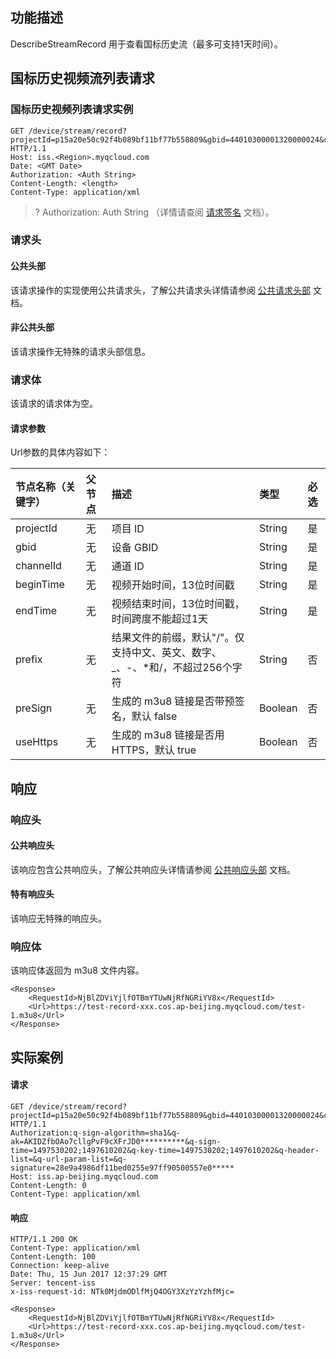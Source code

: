 ## 功能描述
DescribeStreamRecord  用于查看国标历史流（最多可支持1天时间）。

## 国标历史视频流列表请求

### 国标历史视频列表请求实例

```shell
GET /device/stream/record?projectId=p15a20e50c92f4b089bf11bf77b558809&gbid=44010300001320000024&channelId=34020000001310000001&beginTime=1609257600000&endTime=1609343999000 HTTP/1.1
Host: iss.<Region>.myqcloud.com
Date: <GMT Date>
Authorization: <Auth String>
Content-Length: <length>
Content-Type: application/xml

```

>? Authorization: Auth String （详情请查阅 [请求签名](https://cloud.tencent.com/document/product/436/7778) 文档）。
>


### 请求头

#### 公共头部
该请求操作的实现使用公共请求头，了解公共请求头详情请参阅 [公共请求头部](https://cloud.tencent.com/document/product/460/42865) 文档。

#### 非公共头部
该请求操作无特殊的请求头部信息。

### 请求体
该请求的请求体为空。

#### 请求参数
Url参数的具体内容如下：

|节点名称（关键字）|父节点     |描述                      | 类型 | 必选  |
|:---            |:--        |:--                      | :-- | :--  |
| projectId      | 无        | 项目 ID                   | String | 是 |
| gbid           | 无        | 设备 GBID                 | String | 是 |
| channelId      | 无        | 通道 ID                   | String | 是 |
| beginTime      | 无        | 视频开始时间，13位时间戳       | String | 是 |
| endTime        | 无        | 视频结束时间，13位时间戳，时间跨度不能超过1天   | String | 是 |
| prefix         | 无        | 结果文件的前缀，默认"/"。仅支持中文、英文、数字、\_、-、\*和/，不超过256个字符   | String | 否 |
| preSign        | 无        | 生成的 m3u8 链接是否带预签名，默认 false | Boolean | 否 |
| useHttps       | 无        | 生成的 m3u8 链接是否用 HTTPS，默认 true | Boolean | 否 |

## 响应
### 响应头

#### 公共响应头
该响应包含公共响应头，了解公共响应头详情请参阅 [公共响应头部](https://cloud.tencent.com/document/product/460/42866) 文档。

#### 特有响应头
该响应无特殊的响应头。

### 响应体
该响应体返回为 m3u8 文件内容。

```text
<Response>
    <RequestId>NjBlZDViYjlfOTBmYTUwNjRfNGRiYV8x</RequestId>
    <Url>https://test-record-xxx.cos.ap-beijing.myqcloud.com/test-1.m3u8</Url>
</Response>
```

## 实际案例

#### 请求


```shell
GET /device/stream/record?projectId=p15a20e50c92f4b089bf11bf77b558809&gbid=44010300001320000024&channelId=34020000001310000001&beginTime=1609257600000&endTime=1609343999000 HTTP/1.1
Authorization:q-sign-algorithm=sha1&q-ak=AKIDZfbOAo7cllgPvF9cXFrJD0**********&q-sign-time=1497530202;1497610202&q-key-time=1497530202;1497610202&q-header-list=&q-url-param-list=&q-signature=28e9a4986df11bed0255e97ff90500557e0*****
Host: iss.ap-beijing.myqcloud.com
Content-Length: 0
Content-Type: application/xml

```

#### 响应

```text
HTTP/1.1 200 OK
Content-Type: application/xml
Content-Length: 100
Connection: keep-alive
Date: Thu, 15 Jun 2017 12:37:29 GMT
Server: tencent-iss
x-iss-request-id: NTk0MjdmODlfMjQ4OGY3XzYzYzhfMjc=

<Response>
    <RequestId>NjBlZDViYjlfOTBmYTUwNjRfNGRiYV8x</RequestId>
    <Url>https://test-record-xxx.cos.ap-beijing.myqcloud.com/test-1.m3u8</Url>
</Response>
```
